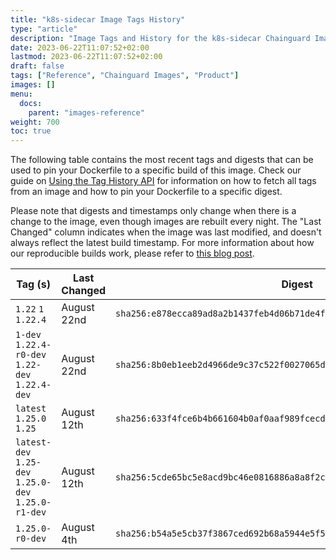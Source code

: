 ```yaml
---
title: "k8s-sidecar Image Tags History"
type: "article"
description: "Image Tags and History for the k8s-sidecar Chainguard Image"
date: 2023-06-22T11:07:52+02:00
lastmod: 2023-06-22T11:07:52+02:00
draft: false
tags: ["Reference", "Chainguard Images", "Product"]
images: []
menu:
  docs:
    parent: "images-reference"
weight: 700
toc: true
---
```


The following table contains the most recent tags and digests that can be used to pin your Dockerfile to a specific build of this image. Check our guide on [Using the Tag History API](/chainguard/chainguard-images/using-the-tag-history-api/) for information on how to fetch all tags from an image and how to pin your Dockerfile to a specific digest.

Please note that digests and timestamps only change when there is a change to the image, even though images are rebuilt every night. The "Last Changed" column indicates when the image was last modified, and doesn't always reflect the latest build timestamp. For more information about how our reproducible builds work, please refer to [this blog post](https://www.chainguard.dev/unchained/reproducing-chainguards-reproducible-image-builds).

| Tag (s)                                               | Last Changed | Digest                                                                    |
|-------------------------------------------------------|--------------|---------------------------------------------------------------------------|
|  `1.22` `1` `1.22.4`                                  | August 22nd  | `sha256:e878ecca89ad8a2b1437feb4d06b71de4f8b21ca59a9936b776d69ba0cecb1bd` |
|  `1-dev` `1.22.4-r0-dev` `1.22-dev` `1.22.4-dev`      | August 22nd  | `sha256:8b0eb1eeb2d4966de9c37c522f0027065dc8ec86c0bd902a00bd3c4229959bbd` |
|  `latest` `1.25.0` `1.25`                             | August 12th  | `sha256:633f4fce6b4b661604b0af0aaf989fcecd624310c13cb812b5c6300797fa9883` |
|  `latest-dev` `1.25-dev` `1.25.0-dev` `1.25.0-r1-dev` | August 12th  | `sha256:5cde65bc5e8acd9bc46e0816886a8a8f2c28b21e618712e12c5293402ea7c69b` |
|  `1.25.0-r0-dev`                                      | August 4th   | `sha256:b54a5e5cb37f3867ced692b68a5944e5f56fd7e1c7f6484fac624fea4bbfa8db` |
